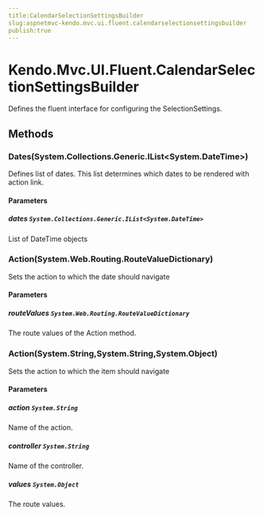 ```yaml
---
title:CalendarSelectionSettingsBuilder
slug:aspnetmvc-kendo.mvc.ui.fluent.calendarselectionsettingsbuilder
publish:true
---
```


# Kendo.Mvc.UI.Fluent.CalendarSelectionSettingsBuilder
Defines the fluent interface for configuring the SelectionSettings.



## Methods

### Dates(System.Collections.Generic.IList\<System.DateTime\>)
Defines list of dates. This list determines which dates to be rendered with action link.


#### Parameters

##### dates `System.Collections.Generic.IList<System.DateTime>`
List of DateTime objects




### Action(System.Web.Routing.RouteValueDictionary)
Sets the action to which the date should navigate


#### Parameters

##### routeValues `System.Web.Routing.RouteValueDictionary`
The route values of the Action method.




### Action(System.String,System.String,System.Object)
Sets the action to which the item should navigate


#### Parameters

##### action `System.String`
Name of the action.

##### controller `System.String`
Name of the controller.

##### values `System.Object`
The route values.





